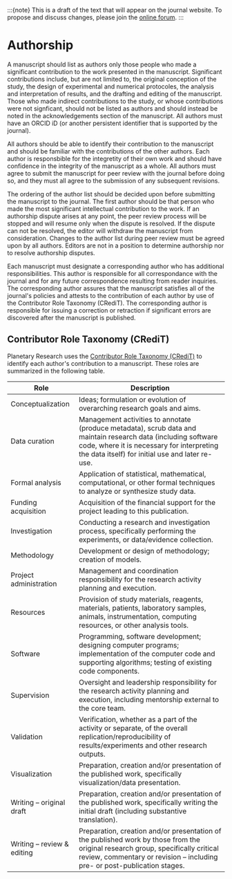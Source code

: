 :::{note}
This is a draft of the text that will appear on the journal website. To propose and discuss changes, please join the [online forum](#forum).
:::

# Authorship

A manuscript should list as authors only those people who made a significant contribution to the work presented in the manuscript. Significant contributions include, but are not limited to, the original conception of the study, the design of experimental and numerical protocoles, the analysis and interpretation of results, and the drafting and editing of the manuscript. Those who made indirect contributions to the study, or whose contributions were not signficant, should not be listed as authors and should instead be noted in the acknowledgements section of the manuscript. All authors must have an ORCID iD (or another persistent identifier that is supported by the journal).

All authors should be able to identify their contribution to the manuscript and should be familiar with the contributions of the other authors. Each author is responsbible for the integretity of their own work and should have confidence in the integrity of the manuscript as a whole. All authors must agree to submit the manuscript for peer review with the journal before doing so, and they must all agree to the submission of any subsequent revisions.

The ordering of the author list should be decided upon before submitting the manuscript to the journal. The first author should be that person who made the most significant intellectual contribution to the work. If an authorship dispute arises at any point, the peer review process will be stopped and will resume only when the dispute is resolved. If the dispute can not be resolved, the editor will withdraw the manuscript from consideration. Changes to the author list during peer review must be agreed upon by all authors. Editors are not in a position to determine authorship nor to resolve authorship disputes.

Each manuscript must designate a corresponding author who has additional responsibilities. This author is responsible for all correspondance with the journal and for any future correspondence resulting from reader inquiries. The corresponding author assures that the manuscript satisfies all of the journal's policies and attests to the contribution of each author by use of the Contributor Role Taxonomy (CRediT). The corresponding author is responsible for issuing a correction or retraction if significant errors are discovered after the manuscript is published.

## Contributor Role Taxonomy (CRediT)

Planetary Research uses the [Contributor Role Taxonomy (CRediT)](https://credit.niso.org/) to identify each author's contribution to a manuscript. These roles are summarized in the following table.

| Role | Description |  
| --- | --- |
| Conceptualization | Ideas; formulation or evolution of overarching research goals and aims. |  
| Data curation | Management activities to annotate (produce metadata), scrub data and maintain research data (including software code, where it is necessary for interpreting the data itself) for initial use and later re-use. |  
| Formal analysis |  Application of statistical, mathematical, computational, or other formal techniques to analyze or synthesize study data.|  
| Funding acquisition | Acquisition of the financial support for the project leading to this publication.|  
| Investigation |  Conducting a research and investigation process, specifically performing the experiments, or data/evidence collection. |  
| Methodology | Development or design of methodology; creation of models.|  
| Project administration | Management and coordination responsibility for the research activity planning and execution.|
| Resources | Provision of study materials, reagents, materials, patients, laboratory samples, animals, instrumentation, computing resources, or other analysis tools. |
| Software | Programming, software development; designing computer programs; implementation of the computer code and supporting algorithms; testing of existing code components. |
| Supervision | Oversight and leadership responsibility for the research activity planning and execution, including mentorship external to the core team. |
| Validation | Verification, whether as a part of the activity or separate, of the overall replication/reproducibility of results/experiments and other research outputs. |
| Visualization | Preparation, creation and/or presentation of the published work, specifically visualization/data presentation. |
| Writing – original draft | Preparation, creation and/or presentation of the published work, specifically writing the initial draft (including substantive translation). |
| Writing – review & editing | Preparation, creation and/or presentation of the published work by those from the original research group, specifically critical review, commentary or revision – including pre- or post-publication stages.|
